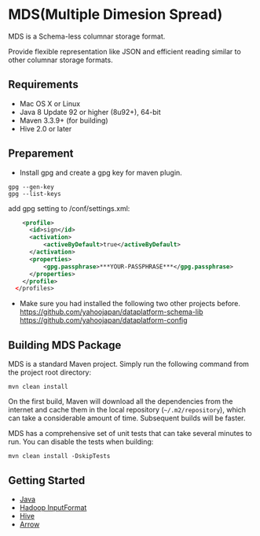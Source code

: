 # MDS(Multiple Dimesion Spread)
MDS is a Schema-less columnar storage format.

Provide flexible representation like JSON and efficient reading similar to other columnar storage formats.

## Requirements

* Mac OS X or Linux
* Java 8 Update 92 or higher (8u92+), 64-bit
* Maven 3.3.9+ (for building)
* Hive 2.0 or later

## Preparement
* Install gpg and create a gpg key for maven plugin.
```
gpg --gen-key
gpg --list-keys
```
add gpg setting to <maven-install-folder>/conf/settings.xml:
```xml
    <profile>
      <id>sign</id>
      <activation>
          <activeByDefault>true</activeByDefault>
      </activation>
      <properties>
          <gpg.passphrase>***YOUR-PASSPHRASE***</gpg.passphrase>
      </properties>
    </profile>
  </profiles>
```

* Make sure you had installed the following two other projects before.
https://github.com/yahoojapan/dataplatform-schema-lib
https://github.com/yahoojapan/dataplatform-config


## Building MDS Package
MDS is a standard Maven project. Simply run the following command from the project root directory:

    mvn clean install

On the first build, Maven will download all the dependencies from the internet and cache them in the local repository (`~/.m2/repository`), which can take a considerable amount of time. Subsequent builds will be faster.

MDS has a comprehensive set of unit tests that can take several minutes to run. You can disable the tests when building:

    mvn clean install -DskipTests

## Getting Started
* [Java](docs/getting_started_java.md)
* [Hadoop InputFormat](docs/getting_started_hadoop.md)
* [Hive](docs/getting_started_hive.md)
* [Arrow](docs/getting_started_arrow.md)
